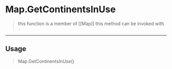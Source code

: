# Map.GetContinentsInUse
> this function is a member of [[Map]]
> this method can be invoked with `.`
-----
## Usage
> Map.GetContinentsInUse()
